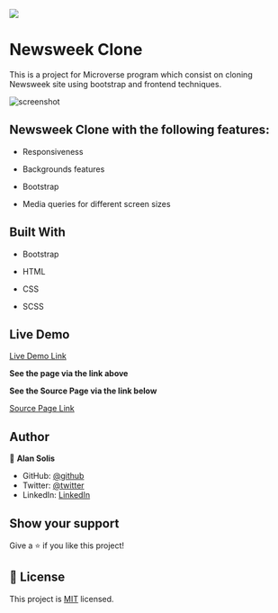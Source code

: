 ![](https://img.shields.io/badge/Microverse-blueviolet)

# Newsweek Clone

This is a project for Microverse program which consist on cloning Newsweek site using bootstrap and frontend techniques.


![screenshot](assets/img/screenshot.jpg)

## Newsweek Clone with the following features:

- Responsiveness

- Backgrounds features

- Bootstrap

- Media queries for different screen sizes


## Built With

- Bootstrap

- HTML

- CSS

- SCSS


## Live Demo

[Live Demo Link](https://adoring-benz-430942.netlify.app)

**See the page via the link above**

**See the Source Page via the link below**

[Source Page Link](https://www.newsweek.com/)

## Author

😬 **Alan Solis**

- GitHub: [@github](https://github.com/warblo001)
- Twitter: [@twitter](https://twitter.com/Alan55572391)
- LinkedIn: [LinkedIn](https://www.linkedin.com/in/alan-solis-b567b044/)

## Show your support

Give a ⭐️ if you like this project!

## 📝 License

This project is [MIT](LICENSE) licensed.
